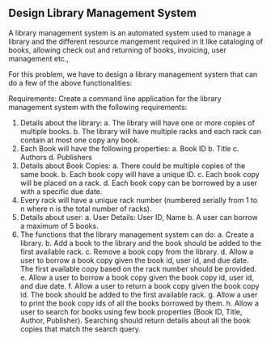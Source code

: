 ## Design Library Management System

A library management system is an automated system used to manage a library and the different resource mangement required in it like 
cataloging of books, allowing check out and returning of books, invoicing, user management etc.,

For this problem, we have to design a library management system that can do a few of the above functionalities:

Requirements:
Create a command line application for the library management system with the following requirements:

1. Details about the library:
     a. The library will have one or more copies of multiple books.
     b. The library will have multiple racks and each rack can contain at most one copy any book.
2. Each Book will have the following properties:
     a. Book ID
     b. Title
     c. Authors
     d. Publishers
3. Details about Book Copies:
     a. There could be multiple copies of the same book.
     b. Each book copy will have a unique ID.
     c. Each book copy will be placed on a rack.
     d. Each book copy can be borrowed by a user with a specific due date.
4. Every rack will have a unique rack number (numbered serially from 1 to n where n is the total number of racks).
5. Details about user:
     a. User Details: User ID, Name
     b. A user can borrow a maximum of 5 books.
6. The functions that the library management system can do:
     a. Create a library.
     b. Add a book to the library and the book should be added to the first available rack.
     c. Remove a book copy from the library.
     d. Allow a user to borrow a book copy given the book id, user id, and due date. The first available copy based on the rack number should be provided.
     e. Allow a user to borrow a book copy given the book copy id, user id, and due date.
     f. Allow a user to return a book copy given the book copy id. The book should be added to the first available rack.
     g. Allow a user to print the book copy ids of all the books borrowed by them.
     h. Allow a user to search for books using few book properties (Book ID, Title, Author, Publisher). Searching should return details about all the book copies that match the search query.

 
